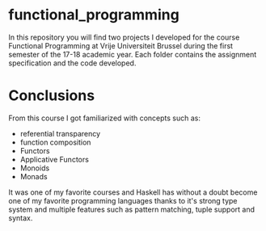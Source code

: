 # functional_programming
In this repository you will find two projects I developed for the course Functional Programming at Vrije Universiteit Brussel during the first semester of the 17-18 academic year.
Each folder contains the assignment specification and the code developed.

# Conclusions

From this course I got familiarized with concepts such as:
- referential transparency
- function composition
- Functors
- Applicative Functors
- Monoids
- Monads

It was one of my favorite courses and Haskell has without a doubt become one of my favorite programming languages thanks to it's strong type system and multiple features such as pattern matching, tuple support and syntax.
